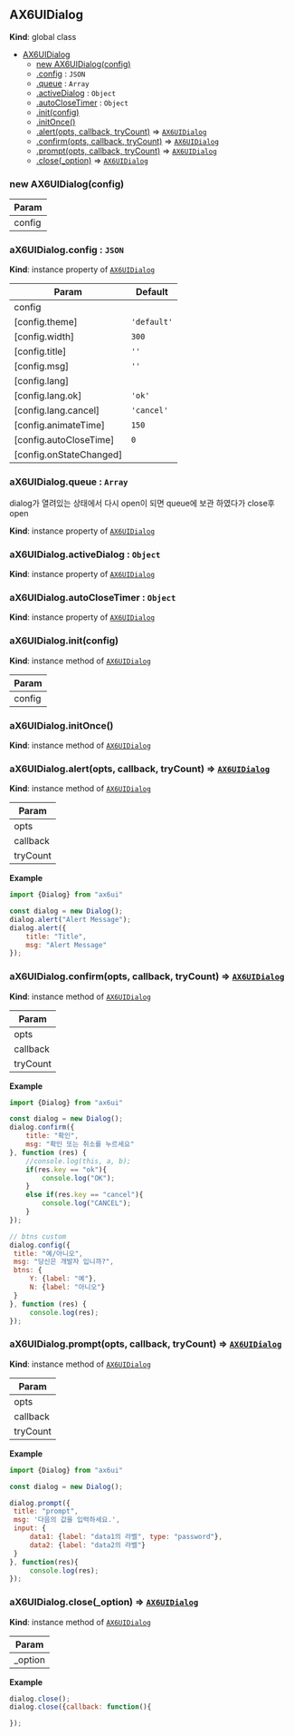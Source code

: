 <a name="AX6UIDialog"></a>

## AX6UIDialog
**Kind**: global class  

* [AX6UIDialog](#AX6UIDialog)
    * [new AX6UIDialog(config)](#new_AX6UIDialog_new)
    * [.config](#AX6UIDialog+config) : <code>JSON</code>
    * [.queue](#AX6UIDialog+queue) : <code>Array</code>
    * [.activeDialog](#AX6UIDialog+activeDialog) : <code>Object</code>
    * [.autoCloseTimer](#AX6UIDialog+autoCloseTimer) : <code>Object</code>
    * [.init(config)](#AX6UIDialog+init)
    * [.initOnce()](#AX6UIDialog+initOnce)
    * [.alert(opts, callback, tryCount)](#AX6UIDialog+alert) ⇒ <code>[AX6UIDialog](#AX6UIDialog)</code>
    * [.confirm(opts, callback, tryCount)](#AX6UIDialog+confirm) ⇒ <code>[AX6UIDialog](#AX6UIDialog)</code>
    * [.prompt(opts, callback, tryCount)](#AX6UIDialog+prompt) ⇒ <code>[AX6UIDialog](#AX6UIDialog)</code>
    * [.close(_option)](#AX6UIDialog+close) ⇒ <code>[AX6UIDialog](#AX6UIDialog)</code>

<a name="new_AX6UIDialog_new"></a>

### new AX6UIDialog(config)

| Param |
| --- |
| config | 

<a name="AX6UIDialog+config"></a>

### aX6UIDialog.config : <code>JSON</code>
**Kind**: instance property of <code>[AX6UIDialog](#AX6UIDialog)</code>  

| Param | Default |
| --- | --- |
| config |  | 
| [config.theme] | <code>&#x27;default&#x27;</code> | 
| [config.width] | <code>300</code> | 
| [config.title] | <code>&#x27;&#x27;</code> | 
| [config.msg] | <code>&#x27;&#x27;</code> | 
| [config.lang] |  | 
| [config.lang.ok] | <code>&#x27;ok&#x27;</code> | 
| [config.lang.cancel] | <code>&#x27;cancel&#x27;</code> | 
| [config.animateTime] | <code>150</code> | 
| [config.autoCloseTime] | <code>0</code> | 
| [config.onStateChanged] |  | 

<a name="AX6UIDialog+queue"></a>

### aX6UIDialog.queue : <code>Array</code>
dialog가 열려있는 상태에서 다시 open이 되면 queue에 보관 하였다가 close후 open

**Kind**: instance property of <code>[AX6UIDialog](#AX6UIDialog)</code>  
<a name="AX6UIDialog+activeDialog"></a>

### aX6UIDialog.activeDialog : <code>Object</code>
**Kind**: instance property of <code>[AX6UIDialog](#AX6UIDialog)</code>  
<a name="AX6UIDialog+autoCloseTimer"></a>

### aX6UIDialog.autoCloseTimer : <code>Object</code>
**Kind**: instance property of <code>[AX6UIDialog](#AX6UIDialog)</code>  
<a name="AX6UIDialog+init"></a>

### aX6UIDialog.init(config)
**Kind**: instance method of <code>[AX6UIDialog](#AX6UIDialog)</code>  

| Param |
| --- |
| config | 

<a name="AX6UIDialog+initOnce"></a>

### aX6UIDialog.initOnce()
**Kind**: instance method of <code>[AX6UIDialog](#AX6UIDialog)</code>  
<a name="AX6UIDialog+alert"></a>

### aX6UIDialog.alert(opts, callback, tryCount) ⇒ <code>[AX6UIDialog](#AX6UIDialog)</code>
**Kind**: instance method of <code>[AX6UIDialog](#AX6UIDialog)</code>  

| Param |
| --- |
| opts | 
| callback | 
| tryCount | 

**Example**  
```js
import {Dialog} from "ax6ui"

const dialog = new Dialog();
dialog.alert("Alert Message");
dialog.alert({
    title: "Title",
    msg: "Alert Message"
});
```
<a name="AX6UIDialog+confirm"></a>

### aX6UIDialog.confirm(opts, callback, tryCount) ⇒ <code>[AX6UIDialog](#AX6UIDialog)</code>
**Kind**: instance method of <code>[AX6UIDialog](#AX6UIDialog)</code>  

| Param |
| --- |
| opts | 
| callback | 
| tryCount | 

**Example**  
```js
import {Dialog} from "ax6ui"

const dialog = new Dialog();
dialog.confirm({
    title: "확인",
    msg: "확인 또는 취소를 누르세요"
}, function (res) {
    //console.log(this, a, b);
    if(res.key == "ok"){
        console.log("OK");
    }
    else if(res.key == "cancel"){
        console.log("CANCEL");
    }
});

// btns custom
dialog.config({
 title: "예/아니오",
 msg: "당신은 개발자 입니까?",
 btns: {
     Y: {label: "예"},
     N: {label: "아니오"}
 }
}, function (res) {
     console.log(res);
});
```
<a name="AX6UIDialog+prompt"></a>

### aX6UIDialog.prompt(opts, callback, tryCount) ⇒ <code>[AX6UIDialog](#AX6UIDialog)</code>
**Kind**: instance method of <code>[AX6UIDialog](#AX6UIDialog)</code>  

| Param |
| --- |
| opts | 
| callback | 
| tryCount | 

**Example**  
```js
import {Dialog} from "ax6ui"

const dialog = new Dialog();

dialog.prompt({
 title: "prompt",
 msg: '다음의 값을 입력하세요.',
 input: {
     data1: {label: "data1의 라벨", type: "password"},
     data2: {label: "data2의 라벨"}
 }
}, function(res){
     console.log(res);
});
```
<a name="AX6UIDialog+close"></a>

### aX6UIDialog.close(_option) ⇒ <code>[AX6UIDialog](#AX6UIDialog)</code>
**Kind**: instance method of <code>[AX6UIDialog](#AX6UIDialog)</code>  

| Param |
| --- |
| _option | 

**Example**  
```js
dialog.close();
dialog.close({callback: function(){

});
```

